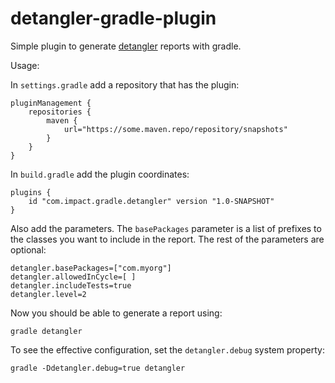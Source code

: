 # detangler-gradle-plugin
Simple plugin to generate [detangler](https://github.com/SeanShubin/detangler) reports with gradle.

Usage:

In `settings.gradle` add a repository that has the plugin:

    pluginManagement {
        repositories {
            maven {
                url="https://some.maven.repo/repository/snapshots"
            }
        }
    }

In `build.gradle` add the plugin coordinates:

    plugins {
        id "com.impact.gradle.detangler" version "1.0-SNAPSHOT"
    }

Also add the parameters. The `basePackages` parameter is a list of prefixes to the classes 
you want to include in the report. The rest of the parameters are optional:

    detangler.basePackages=["com.myorg"]
    detangler.allowedInCycle=[ ]
    detangler.includeTests=true
    detangler.level=2

Now you should be able to generate a report using:

    gradle detangler

To see the effective configuration, set the `detangler.debug` system property:

    gradle -Ddetangler.debug=true detangler
